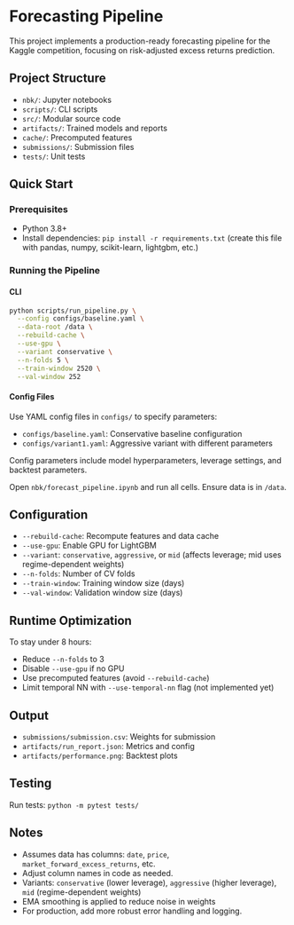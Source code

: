 # Forecasting Pipeline

This project implements a production-ready forecasting pipeline for the Kaggle competition, focusing on risk-adjusted excess returns prediction.

## Project Structure

- `nbk/`: Jupyter notebooks
- `scripts/`: CLI scripts
- `src/`: Modular source code
- `artifacts/`: Trained models and reports
- `cache/`: Precomputed features
- `submissions/`: Submission files
- `tests/`: Unit tests

## Quick Start

### Prerequisites

- Python 3.8+
- Install dependencies: `pip install -r requirements.txt` (create this file with pandas, numpy, scikit-learn, lightgbm, etc.)

### Running the Pipeline

#### CLI

```bash
python scripts/run_pipeline.py \
  --config configs/baseline.yaml \
  --data-root /data \
  --rebuild-cache \
  --use-gpu \
  --variant conservative \
  --n-folds 5 \
  --train-window 2520 \
  --val-window 252
```

#### Config Files

Use YAML config files in `configs/` to specify parameters:

- `configs/baseline.yaml`: Conservative baseline configuration
- `configs/variant1.yaml`: Aggressive variant with different parameters

Config parameters include model hyperparameters, leverage settings, and backtest parameters.

Open `nbk/forecast_pipeline.ipynb` and run all cells. Ensure data is in `/data`.

## Configuration

- `--rebuild-cache`: Recompute features and data cache
- `--use-gpu`: Enable GPU for LightGBM
- `--variant`: `conservative`, `aggressive`, or `mid` (affects leverage; mid uses regime-dependent weights)
- `--n-folds`: Number of CV folds
- `--train-window`: Training window size (days)
- `--val-window`: Validation window size (days)

## Runtime Optimization

To stay under 8 hours:

- Reduce `--n-folds` to 3
- Disable `--use-gpu` if no GPU
- Use precomputed features (avoid `--rebuild-cache`)
- Limit temporal NN with `--use-temporal-nn` flag (not implemented yet)

## Output

- `submissions/submission.csv`: Weights for submission
- `artifacts/run_report.json`: Metrics and config
- `artifacts/performance.png`: Backtest plots

## Testing

Run tests: `python -m pytest tests/`

## Notes

- Assumes data has columns: `date`, `price`, `market_forward_excess_returns`, etc.
- Adjust column names in code as needed.
- Variants: `conservative` (lower leverage), `aggressive` (higher leverage), `mid` (regime-dependent weights)
- EMA smoothing is applied to reduce noise in weights
- For production, add more robust error handling and logging.
